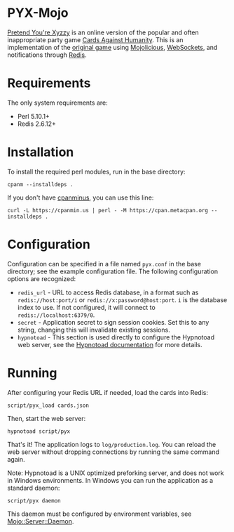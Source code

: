 # PYX-Mojo
[Pretend You're Xyzzy](http://pretendyoure.xyz/zy/) is an online version of the
popular and often inappropriate party game [Cards Against Humanity](http://cardsagainsthumanity.com).
This is an implementation of the [original game](https://github.com/ajanata/PretendYoureXyzzy/)
using [Mojolicious](http://mojolicio.us), [WebSockets](https://developer.mozilla.org/en-US/docs/WebSockets),
and notifications through [Redis](http://redis.io/).

# Requirements
The only system requirements are:

* Perl 5.10.1+
* Redis 2.6.12+

# Installation
To install the required perl modules, run in the base directory:

`cpanm --installdeps .`

If you don't have [cpanminus](https://metacpan.org/pod/App::cpanminus), you can use this line:

`curl -L https://cpanmin.us | perl - -M https://cpan.metacpan.org --installdeps .`

# Configuration
Configuration can be specified in a file named `pyx.conf` in the base directory; see the example configuration file.
The following configuration options are recognized:

* `redis_url` - URL to access Redis database, in a format such as `redis://host:port/i` or `redis://x:password@host:port`. `i` is the database index to use. If not configured, it will connect to `redis://localhost:6379/0`.
* `secret` - Application secret to sign session cookies. Set this to any string, changing this will invalidate existing sessions.
* `hypnotoad` - This section is used directly to configure the Hypnotoad web server, see the [Hypnotoad documentation](https://metacpan.org/pod/Mojo::Server::Hypnotoad#SETTINGS) for more details.

# Running
After configuring your Redis URL if needed, load the cards into Redis:

`script/pyx_load cards.json`

Then, start the web server:

`hypnotoad script/pyx`

That's it! The application logs to `log/production.log`.
You can reload the web server without dropping connections by running the same command again.

Note: Hypnotoad is a UNIX optimized preforking server, and does not work in Windows environments.
In Windows you can run the application as a standard daemon:

`script/pyx daemon`

This daemon must be configured by environment variables, see [Mojo::Server::Daemon](https://metacpan.org/pod/Mojo::Server::Daemon#ATTRIBUTES).
